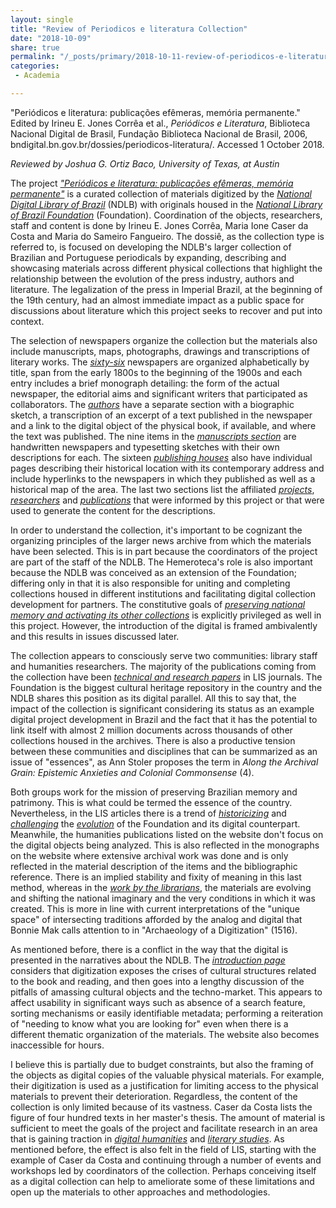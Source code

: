 ```yaml
---
layout: single
title: "Review of Periodicos e literatura Collection"
date: "2018-10-09"
share: true
permalink: "/_posts/primary/2018-10-11-review-of-periodicos-e-literatura"
categories:
 - Academia

---
```


"Periódicos e literatura: publicações efêmeras, memória permanente." Edited by
Irineu E. Jones Corrêa et al., *Periódicos e Literatura*, Biblioteca Nacional Digital de Brasil, Fundação Biblioteca Nacional de Brasil, 2006, bndigital.bn.gov.br/dossies/periodicos-literatura/. Accessed 1 October 2018.

*Reviewed by Joshua G. Ortiz Baco, University of Texas, at Austin*

The project [*"Periódicos e literatura: publicações efêmeras, memória permanente"*](https://bndigital.bn.gov.br/dossies/periodicos-literatura) is a curated collection of materials digitized by the [*National Digital Library of Brazil*](http://bndigital.bn.gov.br/hemeroteca-digital/) (NDLB) with originals housed in the [*National Library of Brazil Foundation*](https://bn.gov.br/) (Foundation). Coordination of the objects, researchers, staff and content is done by Irineu E. Jones Corrêa, Maria Ione Caser da Costa and Maria do Sameiro Fangueiro. The dossiê, as the collection type is referred to, is focused on developing the NDLB's larger collection of Brazilian and Portuguese periodicals by expanding, describing and showcasing materials across different physical collections that highlight the relationship between the evolution of the press industry, authors and literature. The legalization of the press in Imperial Brazil, at the beginning of the 19th century, had an almost immediate impact as a public space for discussions about literature which this project seeks to recover and put into context.

The selection of newspapers organize the collection but the materials also include manuscripts, maps, photographs, drawings and transcriptions of literary works. The [*sixty-six*](http://bndigital.bn.gov.br/dossies/periodicos-literatura/titulos-periodicos-literatura/indice-dos-titulos/) newspapers are organized alphabetically by title, span from the early 1800s to the beginning of the 1900s and each entry includes a brief monograph detailing: the form of the actual newspaper, the editorial aims and significant writers that participated as collaborators. The [*authors*](http://bndigital.bn.gov.br/dossies/periodicos-literatura/personagens-periodicos-literatura/indice-dos-personagens/) have a separate section with a biographic sketch, a transcription of an excerpt of a text published in the newspaper and a link to the digital object of the physical book, if available, and where the text was published. The nine items in the [*manuscripts section*](http://bndigital.bn.gov.br/dossies/periodicos-literatura/titulos-manuscritos/apresentacao-titulos-manuscritos/) are handwritten newspapers and typesetting sketches with their own descriptions for each. The sixteen [*publishing houses*](http://bndigital.bn.gov.br/dossies/periodicos-literatura/tipografias/tipografias-cariocas/) also have individual pages describing their historical location with its contemporary address and include hyperlinks to the newspapers in which they published as well as a historical map of the area. The last two sections list the affiliated [*projects*](http://bndigital.bn.gov.br/dossies/periodicos-literatura/pesquisas-e-pesquisadores/pesquisas/), [*researchers*](http://bndigital.bn.gov.br/dossies/periodicos-literatura/pesquisas-e-pesquisadores/pesquisadores/) and [*publications*](http://bndigital.bn.gov.br/dossies/periodicos-literatura/publicacoes/) that were informed by this project or that were used to generate the content for the descriptions.

In order to understand the collection, it's important to be cognizant the organizing principles of the larger news archive from which the materials have been selected. This is in part because the coordinators of the project are part of the staff of the NDLB. The Hemeroteca's role is also important because the NDLB was conceived as an extension of the Foundation; differing only in that it is also responsible for uniting and completing collections housed in different institutions and facilitating digital collection development for partners. The constitutive goals of [*preserving national memory and activating its other collections*](http://bndigital.bn.gov.br/sobre-a-bndigital/missao/) is explicitly privileged as well in this project. However, the introduction of the digital is framed ambivalently and this results in issues discussed later.

The collection appears to consciously serve two communities: library staff and humanities researchers. The majority of the publications coming from the collection have been [*technical and research papers*]() in LIS journals. The Foundation is the biggest cultural heritage repository in the country and the NDLB shares this position as its digital parallel. All this to say that, the impact of the collection is significant considering its status as an example digital project development in Brazil and the fact that it has the potential to link itself with almost 2 million documents across thousands of other collections housed in the archives. There is also a productive tension between these communities and disciplines that can be summarized as an issue of "essences", as Ann Stoler proposes the term in *Along the Archival Grain: Epistemic Anxieties and Colonial Commonsense* (4).

Both groups work for the mission of preserving Brazilian memory and patrimony. This is what could be termed the essence of the country. Nevertheless, in the LIS articles there is a trend of [*historicizing*](http://www.unirio.br/ppgb/arquivo/maria-ione-caser-da-costa/view) and [*challenging*](http://www.letras.ufrj.br/prisma/jornada4.htm) the [*evolution*](https://portal.febab.org.br/anais/article/view/1320) of the Foundation and its digital counterpart. Meanwhile, the humanities publications listed on the website don't focus on the digital objects being analyzed. This is also reflected in the monographs on the website where extensive archival work was done and is only reflected in the material description of the items and the bibliographic reference. There is an implied stability and fixity of meaning in this last method, whereas in the [*work by the librarians*](https://www.bn.gov.br/es/node/3709), the materials are evolving and shifting the national imaginary and the very conditions in which it was created. This is more in line with current interpretations of the "unique space" of intersecting traditions afforded by the analog and digital that Bonnie Mak calls attention to in "Archaeology of a Digitization" (1516).

As mentioned before, there is a conflict in the way that the digital is presented in the narratives about the NDLB. The [*introduction page*](https://bndigital.bn.gov.br/sobre-a-bndigital/apresentacao/https://bndigital.bn.gov.br/sobre-a-bndigital/apresentacao/) considers that digitization exposes the crises of cultural structures related to the book and reading, and then goes into a lengthy discussion of the pitfalls of amassing cultural objects and the techno-market. This appears to affect usability in significant ways such as absence of a search feature, sorting mechanisms or easily identifiable metadata; performing a reiteration of "needing to know what you are looking for" even when there is a different thematic organization of the materials. The website also becomes inaccessible for hours.

I believe this is partially due to budget constraints, but also the framing of the objects as digital copies of the valuable physical materials. For example, their digitization is used as a justification for limiting access to the physical materials to prevent their deterioration. Regardless, the content of the collection is only limited because of its vastness. Caser da Costa lists the figure of four hundred texts in her master's thesis. The amount of material is sufficient to meet the goals of the project and facilitate research in an area that is gaining traction in [*digital humanities*](http://oceanicexchanges.org/) and [*literary studies*](http://scholarlyediting.org/2013/editions/intro.cwnewspaperpoetry.html). As mentioned before, the effect is also felt in the field of LIS, starting with the example of Caser da Costa and continuing through a number of events and workshops led by coordinators of the collection. Perhaps conceiving itself as a digital collection can help to ameliorate some of these limitations and open up the materials to other approaches and methodologies.
